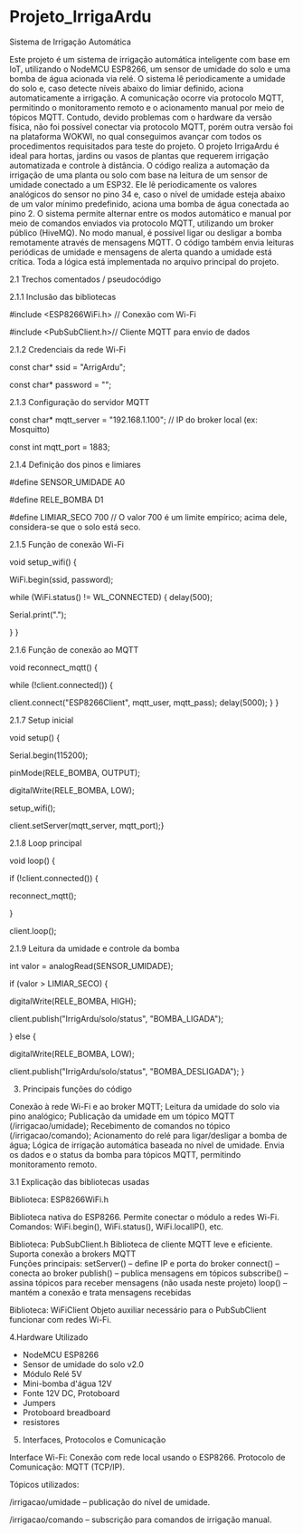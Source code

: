 # Projeto_IrrigaArdu
Sistema de Irrigação Automática


  Este projeto é um sistema de irrigação automática inteligente com base em IoT, utilizando o NodeMCU ESP8266, um sensor de umidade do solo e uma bomba de água acionada via relé. O sistema lê periodicamente a umidade do solo e, caso detecte níveis abaixo do limiar definido, aciona automaticamente a irrigação. A comunicação ocorre via protocolo MQTT, permitindo o monitoramento remoto e o acionamento manual por meio de tópicos MQTT. Contudo, devido problemas com o hardware da versão física, não foi possível conectar via protocolo MQTT, porém outra versão foi na plataforma WOKWI, no qual conseguimos avançar com todos os procedimentos requisitados para teste do projeto. O projeto IrrigaArdu é ideal para hortas, jardins ou vasos de plantas que requerem irrigação automatizada e controle à distância. 
O código realiza a automação da irrigação de uma planta ou solo com base na leitura de um sensor de umidade conectado a um ESP32. Ele lê periodicamente os valores analógicos do sensor no pino 34 e, caso o nível de umidade esteja abaixo de um valor mínimo predefinido, aciona uma bomba de água conectada ao pino 2. O sistema permite alternar entre os modos automático e manual por meio de comandos enviados via protocolo MQTT, utilizando um broker público (HiveMQ). No modo manual, é possível ligar ou desligar a bomba remotamente através de mensagens MQTT. O código também envia leituras periódicas de umidade e mensagens de alerta quando a umidade está crítica. Toda a lógica está implementada no arquivo principal do projeto. 

2.1 Trechos comentados / pseudocódigo 

2.1.1 Inclusão das bibliotecas 

#include <ESP8266WiFi.h> // Conexão com Wi-Fi 

#include <PubSubClient.h>// Cliente MQTT para envio de dados 


2.1.2 Credenciais da rede Wi-Fi 

const char* ssid = "ArrigArdu"; 

const char* password = ""; 


2.1.3 Configuração do servidor MQTT 

const char* mqtt_server = "192.168.1.100"; // IP do broker local (ex: Mosquitto) 

const int mqtt_port = 1883;


2.1.4 Definição dos pinos e limiares 

#define SENSOR_UMIDADE A0 

#define RELE_BOMBA     D1

#define LIMIAR_SECO    700     // O valor 700 é um limite empírico; acima dele, considera-se que o solo está seco.


2.1.5 Função de conexão Wi-Fi

void setup_wifi() { 

  WiFi.begin(ssid, password); 
  
  while (WiFi.status() != WL_CONNECTED) { 
    delay(500); 
    
   Serial.print("."); 
    
  } 
} 


2.1.6 Função de conexão ao MQTT 

void reconnect_mqtt() { 

  while (!client.connected()) {
  
   client.connect("ESP8266Client", mqtt_user, mqtt_pass); 
    delay(5000); 
  } 
} 


2.1.7 Setup inicial 

void setup() { 

  Serial.begin(115200); 
  
  pinMode(RELE_BOMBA, OUTPUT); 
  
  digitalWrite(RELE_BOMBA, LOW); 
  
  setup_wifi(); 
  
  client.setServer(mqtt_server, mqtt_port);} 


2.1.8 Loop principal 

void loop() { 

  if (!client.connected()) {
  
  reconnect_mqtt(); 
  
  } 
  
  client.loop(); 


2.1.9 Leitura da umidade e controle da bomba
    
int valor = analogRead(SENSOR_UMIDADE); 
 
if (valor > LIMIAR_SECO) { 

  digitalWrite(RELE_BOMBA, HIGH); 
  
  client.publish("IrrigArdu/solo/status", "BOMBA_LIGADA");
  
} else { 

  digitalWrite(RELE_BOMBA, LOW);
  
  client.publish("IrrigArdu/solo/status", "BOMBA_DESLIGADA"); 
} 



 
3. Principais funções do código 

Conexão à rede Wi-Fi e ao broker MQTT; 
Leitura da umidade do solo via pino analógico; 
Publicação da umidade em um tópico MQTT (/irrigacao/umidade); 
Recebimento de comandos no tópico (/irrigacao/comando); 
Acionamento do relé para ligar/desligar a bomba de água; 
Lógica de irrigação automática baseada no nível de umidade. 
Envia os dados e o status da bomba para tópicos MQTT, permitindo monitoramento remoto. 

3.1 Explicação das bibliotecas usadas 

Biblioteca: ESP8266WiFi.h 

Biblioteca nativa do ESP8266. 
Permite conectar o módulo a redes Wi-Fi. 
Comandos: WiFi.begin(), WiFi.status(), WiFi.localIP(), etc.

Biblioteca: PubSubClient.h
Biblioteca de cliente MQTT leve e eficiente. 
Suporta conexão a brokers MQTT  
Funções principais: 
setServer() – define IP e porta do broker 
connect() – conecta ao broker 
publish() – publica mensagens em tópicos 
subscribe() – assina tópicos para receber mensagens (não usada neste projeto) 
loop() – mantém a conexão e trata mensagens recebidas 

Biblioteca: WiFiClient 
Objeto auxiliar necessário para o PubSubClient funcionar com redes Wi-Fi. 
 

4.Hardware Utilizado 

- NodeMCU ESP8266 
- Sensor de umidade do solo v2.0 
- Módulo Relé 5V  
- Mini-bomba d'água 12V 
- Fonte 12V DC, Protoboard 
- Jumpers 
- Protoboard breadboard 
- resistores 
 
 

5.  Interfaces, Protocolos e Comunicação 

Interface Wi-Fi: Conexão com rede local usando o ESP8266. 
Protocolo de Comunicação: MQTT (TCP/IP). 

Tópicos utilizados:

/irrigacao/umidade – publicação do nível de umidade. 

/irrigacao/comando – subscrição para comandos de irrigação manual. 
 

 

 

 

 
